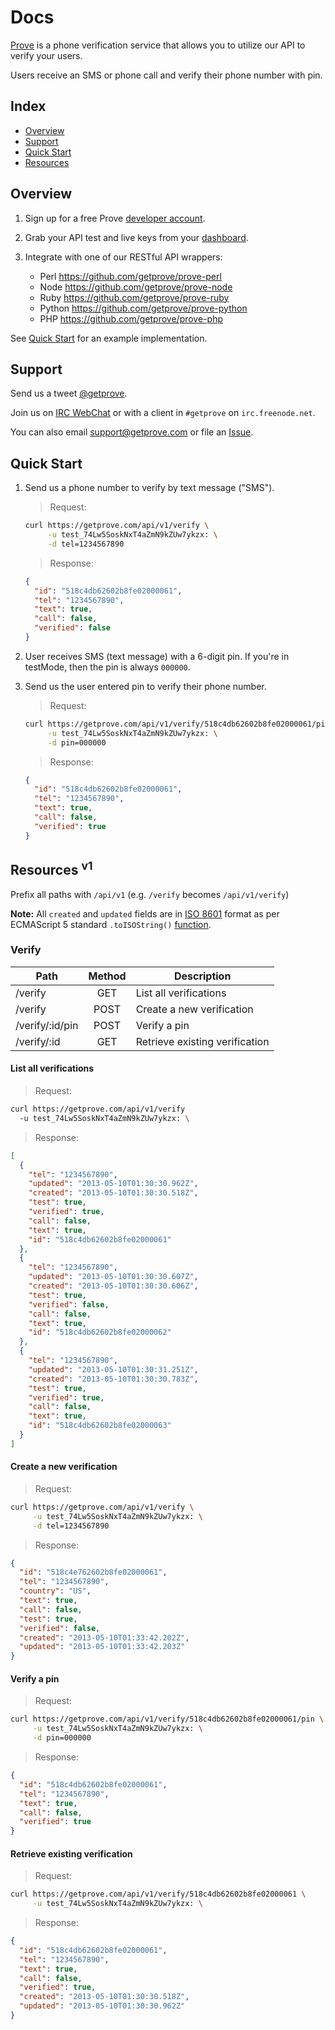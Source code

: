 # Docs

[Prove](https://getprove.com) is a phone verification service that allows you to utilize our API to verify your users.

Users receive an SMS or phone call and verify their phone number with pin.


## Index

* [Overview](#overview)
* [Support](#support)
* [Quick Start](#quick-start)
* [Resources](#resources)


## Overview

1. Sign up for a free Prove [developer account](https://getprove.com/signup).

2. Grab your API test and live keys from your [dashboard](https://getprove.com/login?redirect=/).

3. Integrate with one of our RESTful API wrappers:
    * Perl <https://github.com/getprove/prove-perl>
    * Node <https://github.com/getprove/prove-node>
    * Ruby <https://github.com/getprove/prove-ruby>
    * Python <https://github.com/getprove/prove-python>
    * PHP <https://github.com/getprove/prove-php>

See [Quick Start](#quick-start) for an example implementation.


## Support

Send us a tweet [@getprove](http://twitter.com/getprove).

Join us on [IRC WebChat](http://webchat.freenode.net/?channels=getprove) or with a client in `#getprove` on `irc.freenode.net`.

You can also email <support@getprove.com> or file an [Issue](https://github.com/getprove/prove-api/issues/new).


## Quick Start

1. Send us a phone number to verify by text message ("SMS").

    > Request:

    ```bash
    curl https://getprove.com/api/v1/verify \
         -u test_74Lw5SoskNxT4aZmN9kZUw7ykzx: \
         -d tel=1234567890
    ```

    > Response:

    ```json
    {
      "id": "518c4db62602b8fe02000061",
      "tel": "1234567890",
      "text": true,
      "call": false,
      "verified": false
    }
    ```

2. User receives SMS (text message) with a 6-digit pin.  If you're in testMode, then the pin is always `000000`.

3. Send us the user entered pin to verify their phone number.

    > Request:

    ```bash
    curl https://getprove.com/api/v1/verify/518c4db62602b8fe02000061/pin \
         -u test_74Lw5SoskNxT4aZmN9kZUw7ykzx: \
         -d pin=000000
    ```

    > Response:

    ```json
    {
      "id": "518c4db62602b8fe02000061",
      "tel": "1234567890",
      "text": true,
      "call": false,
      "verified": true
    }
    ```


## Resources <sup>v1</sup>

Prefix all paths with `/api/v1` (e.g. `/verify` becomes `/api/v1/verify`)

**Note:** All `created` and `updated` fields are in [ISO 8601](https://en.wikipedia.org/wiki/ISO_8601) format as per ECMAScript 5 standard `.toISOString()` [function](https://developer.mozilla.org/en-US/docs/JavaScript/Reference/Global_Objects/Date/toISOString).

### Verify

| Path            | Method | Description                    |
| --------------- |:------:| ------------------------------ |
| /verify         | GET    | List all verifications         |
| /verify         | POST   | Create a new verification      |
| /verify/:id/pin | POST   | Verify a pin                   |
| /verify/:id     | GET    | Retrieve existing verification |

#### List all verifications

> Request:

```bash
curl https://getprove.com/api/v1/verify
  -u test_74Lw5SoskNxT4aZmN9kZUw7ykzx: \
```

> Response:

```json
[
  {
    "tel": "1234567890",
    "updated": "2013-05-10T01:30:30.962Z",
    "created": "2013-05-10T01:30:30.518Z",
    "test": true,
    "verified": true,
    "call": false,
    "text": true,
    "id": "518c4db62602b8fe02000061"
  },
  {
    "tel": "1234567890",
    "updated": "2013-05-10T01:30:30.607Z",
    "created": "2013-05-10T01:30:30.606Z",
    "test": true,
    "verified": false,
    "call": false,
    "text": true,
    "id": "518c4db62602b8fe02000062"
  },
  {
    "tel": "1234567890",
    "updated": "2013-05-10T01:30:31.251Z",
    "created": "2013-05-10T01:30:30.783Z",
    "test": true,
    "verified": true,
    "call": false,
    "text": true,
    "id": "518c4db62602b8fe02000063"
  }
]
```

#### Create a new verification

> Request:

```bash
curl https://getprove.com/api/v1/verify \
     -u test_74Lw5SoskNxT4aZmN9kZUw7ykzx: \
     -d tel=1234567890
```

> Response:

```json
{
  "id": "518c4e762602b8fe02000061",
  "tel": "1234567890",
  "country": "US",
  "text": true,
  "call": false,
  "test": true,
  "verified": false,
  "created": "2013-05-10T01:33:42.202Z",
  "updated": "2013-05-10T01:33:42.203Z"
}
```

#### Verify a pin

> Request:

```bash
curl https://getprove.com/api/v1/verify/518c4db62602b8fe02000061/pin \
     -u test_74Lw5SoskNxT4aZmN9kZUw7ykzx: \
     -d pin=000000
```

> Response:

```json
{
  "id": "518c4db62602b8fe02000061",
  "tel": "1234567890",
  "text": true,
  "call": false,
  "verified": true
}
```

#### Retrieve existing verification

> Request:

```bash
curl https://getprove.com/api/v1/verify/518c4db62602b8fe02000061 \
     -u test_74Lw5SoskNxT4aZmN9kZUw7ykzx: \
```

> Response:

```json
{
  "id": "518c4db62602b8fe02000061",
  "tel": "1234567890",
  "text": true,
  "call": false,
  "verified": true,
  "created": "2013-05-10T01:30:30.518Z",
  "updated": "2013-05-10T01:30:30.962Z"
}
```
